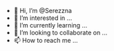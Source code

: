 - 👋 Hi, I’m @Serezzna
- 👀 I’m interested in ...
- 🌱 I’m currently learning ...
- 💞️ I’m looking to collaborate on ...
- 📫 How to reach me ...

<!---
Serezzna/Serezzna is a ✨ special ✨ repository because its `README.md` (this file) appears on your GitHub profile.
You can click the Preview link to take a look at your changes.
--->
